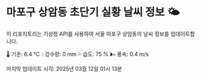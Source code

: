 
# 마포구 상암동 초단기 실황 날씨 정보 🌤️

이 리포지토리는 기상청 API를 사용하여 서울 마포구 상암동의 날씨 정보를 업데이트합니다. 

🌡️ 기온: 6.4 ℃
💧 강수량: 0 mm
💦 습도: 75 %
🌬️ 풍속: 0.4 m/s

마지막 업데이트 시각: 2025년 03월 12일 01시 13분    
